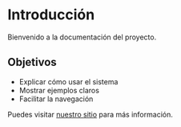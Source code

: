 # Introducción

Bienvenido a la documentación del proyecto.

## Objetivos

- Explicar cómo usar el sistema
- Mostrar ejemplos claros
- Facilitar la navegación

Puedes visitar [nuestro sitio](https://ejemplo.com) para más información.


<!-- ```js
function saludar(nombre) {
  console.log("Hola " + nombre);
}
``` -->